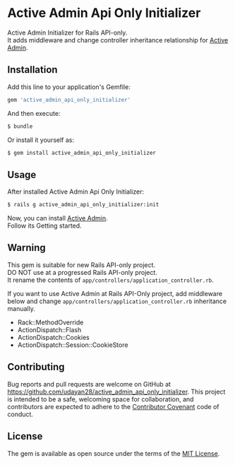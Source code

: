 # Active Admin Api Only Initializer
Active Admin Initializer for Rails API-only.  
It adds middleware and change controller inheritance relationship for [Active Admin](https://github.com/activeadmin/activeadmin).

## Installation
Add this line to your application's Gemfile:

```ruby
gem 'active_admin_api_only_initializer'
```

And then execute:
```bash
$ bundle
```

Or install it yourself as:
```bash
$ gem install active_admin_api_only_initializer
```

## Usage
After installed Active Admin Api Only Initializer:

```bash
$ rails g active_admin_api_only_initializer:init
```

Now, you can install [Active Admin](https://github.com/activeadmin/activeadmin).  
Follow its Getting started.

## Warning
This gem is suitable for new Rails API-only project.  
DO NOT use at a progressed Rails API-only project.  
It rename the  contents of `app/controllers/application_controller.rb`.
  
If you want to use Active Admin at Rails API-Only project, add middleware below and change `app/controllers/application_controller.rb` inheritance manually.
- Rack::MethodOverride
- ActionDispatch::Flash
- ActionDispatch::Cookies
- ActionDispatch::Session::CookieStore

## Contributing
Bug reports and pull requests are welcome on GitHub at https://github.com/udayan28/active_admin_api_only_initializer. This project is intended to be a safe, welcoming space for collaboration, and contributors are expected to adhere to the [Contributor Covenant](http://contributor-covenant.org) code of conduct.

## License
The gem is available as open source under the terms of the [MIT License](https://opensource.org/licenses/MIT).
